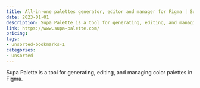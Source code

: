 ```yaml
---
title: All-in-one palettes generator, editor and manager for Figma | Supa Palette
date: 2023-01-01
description: Supa Palette is a tool for generating, editing, and managing color palettes in Figma.
link: https://www.supa-palette.com/
pricing: 
tags: 
- unsorted-bookmarks-1 
categories: 
- Unsorted 
---
```


Supa Palette is a tool for generating, editing, and managing color palettes in Figma.